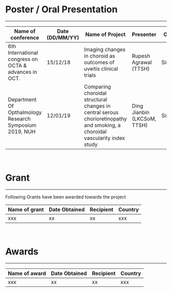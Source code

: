 # Poster / Oral Presentation

---

| Name of conference | Date (DD/MM/YY) |Name of Project |Presenter | Country | 
| ------ | ------ | ------ | ------ | ------ | 
| 6th International congress on OCTA & advances in OCT. | 15/12/18 |Imaging changes in choroid as outcomes of uveitis clinical trials |Rupesh Agrawal (TTSH) |Singapore |
| Department Of Opthalmology Research Symposium 2019, NUH | 12/01/19 | Comparing choroidal structural changes in central serous chorioretinopathy and smoking, a choroidal vascularity index study |Ding Jianbin (LKCSoM, TTSH)  | Singapore | 

<br>

# Grant

---

Following Grants have been awarded towards the project


| Name of grant | Date Obtained |Recipient|Country|
| ------ | ------ | ------ | ------ | 
| xxx | xx |xx |xxx|


<br>

# Awards

---

| Name of award | Date Obtained |Recipient|Country|
| ------ | ------ | ------ | ------ | 
| xxx | xx |xx |xxx|

